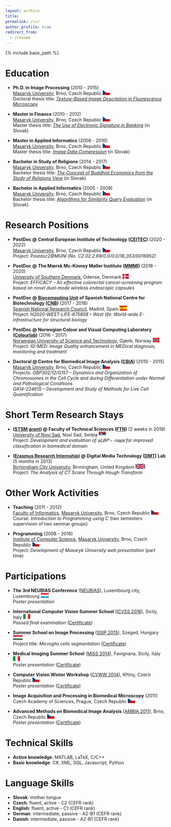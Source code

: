 ```yaml
---
layout: archive
title: 
permalink: /cv/
author_profile: true
redirect_from:
  - /resume
---
```


{% include base_path %}


Education
======
* <b>Ph.D. in Image Processing</b> (2010 - 2015) <br /> 
  [Masaryk University](https://www.muni.cz/en), Brno, Czech Republic <img src="../flags/cz.png" style="width:auto;height:15px;" /> <br />
  Doctoral thesis title: <i>[Texture-Based Image Description in Fluorescence Microscopy](https://is.muni.cz/th/dcxrf/thesis.pdf)</i>
  
* <b>Master in Finance</b> (2010 - 2012) <br /> 
  [Masaryk University](https://www.muni.cz/en), Brno, Czech Republic <img src="../flags/cz.png" style="width:auto;height:15px;" /> <br />
  Master thesis title: <i>[The Use of Electronic Signature in Banking](https://is.muni.cz/th/t7oiw/DP.pdf)</i> (in Slovak)
  
* <b>Master in Applied Informatics</b> (2008 - 2010) <br /> 
  [Masaryk University](https://www.muni.cz/en), Brno, Czech Republic <img src="../flags/cz.png" style="width:auto;height:15px;" /> <br />
  Master thesis title: <i>[Image Data Compression](https://is.muni.cz/th/ohoal/dp.pdf)</i> (in Slovak)
  
* <b>Bachelor in Study of Religions</b> (2014 - 2017) <br />
  [Masaryk University](https://www.muni.cz/en), Brno, Czech Republic <img src="../flags/cz.png" style="width:auto;height:15px;" /> <br />
  Bachelor thesis title: <i>[The Concept of Buddhist Economics from the Study of Religions View](https://is.muni.cz/th/ojtm5/Bc.pdf)</i> (in Slovak)
  
* <b>Bachelor in Applied Informatics</b> (2005 - 2008) <br /> 
  [Masaryk University](https://www.muni.cz/en), Brno, Czech Republic <img src="../flags/cz.png" style="width:auto;height:15px;" /> <br />
  Bachelor thesis title: <i>[Algorithms for Similarity Query Evaluation](https://is.muni.cz/th/iln9y/Bc.pdf)</i> (in Slovak)


Research Positions
======
* <b>PostDoc @ Central European Institute of Technology ([CEITEC](https://www.ceitec.eu))</b> (2020 - 2022) <br />
  [Masaryk University](https://www.muni.cz/en), Brno, Czech Republic <img src="../flags/cz.png" style="width:auto;height:15px;" /> <br />
  Project: <i>Postdoc2@MUNI (No. CZ.02.2.69/0.0/0.0/18_053/0016952)</i>

* <b>PostDoc @ The Mærsk Mc-Kinney Møller Institute ([MMMI](https://www.sdu.dk/en/mmmi))</b> (2018 - 2020) <br />
  [University of Southern Denmark](https://www.sdu.dk/en), Odense, Denmark <img src="../flags/dk.png" style="width:auto;height:15px;" /> <br />
  Project: <i>EFFICACY – An effective colorectal cancer-screening program based on novel dual-mode wireless endoscopic capsules</i>

* <b>PostDoc @ [Biocomputing Unit](http://biocomputingunit.es) of Spanish National Centre for Biotechnology ([CNB](http://www.cnb.csic.es/index.php/en/))</b> (2017 - 2018) <br />
  [Spanish National Research Council](https://www.csic.es/en), Madrid, Spain <img src="../flags/es.png" style="width:auto;height:15px;" /> <br />
  Project: <i>H2020-WEST-LIFE-675858 – West life: World-wide E-infrastructure for structural biology</i>
  
* <b>PostDoc @ Norwegian Colour and Visual Computing Laboratory ([Colourlab](http://colorlab.no))</b> (2016 - 2017) <br />
  [Norwegian University of Science and Technology](https://www.ntnu.edu/), Gjøvik, Norway <img src="../flags/no.png" style="width:auto;height:15px;" /> <br />
  Project: <i>IQ-MED: Image Quality enhancement in MEDical diagnosis, monitoring and treatment</i>

* <b>Doctoral @ Centre for Biomedical Image Analysis ([CBIA](https://cbia.fi.muni.cz/))</b> (2010 - 2015) <br />
  [Masaryk University](https://www.muni.cz/en), Brno, Czech Republic <img src="../flags/cz.png" style="width:auto;height:15px;" /> <br />
  Projects: <i>GBP302/12/G157 – Dynamics and Organization of Chromosomes in the Cell Cycle and during Differentiation under Normal and Pathological Conditions <br />GA14-22461S – Development and Study of Methods for Live Cell Quantification</i>


Short Term Research Stays
======
* <b>([STSM grant](http://eubias.org/NEUBIAS/mobility-grants/)) @ Faculty of Technical Sciences ([FTN](http://www.ftn.uns.ac.rs/n1386094394/faculty-of-technical-sciences)) </b> (2 weeks in 2019) <br />
  [University of Novi Sad](https://www.uns.ac.rs/index.php/en/), Novi Sad, Serbia <img src="../flags/sr.png" style="width:auto;height:15px;" /> <br />
  Project: <i>Development and evaluation of 𝛼𝐿𝐵𝑃 − 𝑚𝑎𝑝𝑠 for improved classification in biomedical domain</i>
  
* <b>([Erasmus Research Internship](https://is.muni.cz/www/172786/certificates/2013_Birmingham.pdf)) @ Digital Media Technology ([DMT](http://www.bcu.ac.uk/computing-engineering-and-the-built-environment/research/digital-technology/)) Lab </b> (5 months in 2013) <br />
  [Birmingham City University](https://www.bcu.ac.uk/), Birmingham, United Kingdom <img src="../flags/uk.png" style="width:auto;height:15px;" /> <br />
  Project: <i>The Analysis of CT Scans Through Hough Transform</i>
  
  
Other Work Activities
======
* <b>Teaching</b> (2011 - 2012) <br />
  [Faculty of Informatics](https://www.fi.muni.cz/index.html.en), [Masaryk University](https://www.muni.cz/en), Brno, Czech Republic <img src="../flags/cz.png" style="width:auto;height:15px;" /> <br />
  Course: <i>Introduction to Programming using C</i> (two semesters supervision of two seminar groups)
  
* <b>Programming</b> (2008 - 2016) <br />
  [Institute of Computer Science](https://www.ics.muni.cz/en), [Masaryk University](https://www.muni.cz/en), Brno, Czech Republic <img src="../flags/cz.png" style="width:auto;height:15px;" /> <br />
  Project: <i>Development of Masaryk University web presentation</i> (part time)
  
  
Participations
======
* <b>The 3rd NEUBIAS Conference</b> ([NEUBIAS](http://eubias.org/NEUBIAS/neubias2020-conference/luxembourg-2019/)), Luxembourg city, Luxembourg <img src="../flags/lu.png" style="width:auto;height:15px;" /> <br /> 
  <i>Poster presentation</i>
  
* <b>International Computer Vision Summer School</b> ([ICVSS 2016](http://iplab.dmi.unict.it/icvss2016/)), Sicily, Italy <img src="../flags/it.png" style="width:auto;height:15px;" /> <br />
  <i>Passed final examination</i> ([Certificate](https://is.muni.cz/www/172786/certificates/2016_ICVSS_exam.pdf))
  
* <b>Summer School on Image Processing</b> ([SSIP 2015](http://www.inf.u-szeged.hu/ssip/2015/index.html/)), Szeged, Hungary <img src="../flags/hu.png" style="width:auto;height:15px;" /> <br />
  Project title: <i>Microglia cells segmentation</i> ([Certificate](https://is.muni.cz/www/172786/certificates/2015_SSIP.pdf))
  
* <b>Medical Imaging Summer School</b> ([MISS 2014](http://iplab.dmi.unict.it/miss14/)), Favignana, Sicily, Italy <img src="../flags/it.png" style="width:auto;height:15px;" /> <br />
  <i>Poster presentation</i> ([Certificate](https://is.muni.cz/www/172786/certificates/2014_MISS.pdf))
  
* <b>Computer Vision Winter Workshop</b> ([CVWW 2014](http://cmp.felk.cvut.cz/cvww2014/)), Křtiny, Czech Republic <img src="../flags/cz.png" style="width:auto;height:15px;" /> <br />
  <i>Poster presentation</i> ([Certificate](https://is.muni.cz/www/172786/certificates/2014_CVWW.pdf))
  
* <b>Image Acquisition and Processing in Biomedical Microscopy</b> (2011) <br />
  Czech Academy of Sciences, Prague, Czech Republic <img src="../flags/cz.png" style="width:auto;height:15px;" />

* <b>Advanced Methods on Biomedical Image Analysis</b> ([AMBIA 2011](https://ambia.fi.muni.cz/2011/)), Brno, Czech Republic <img src="../flags/cz.png" style="width:auto;height:15px;" /> <br />
  <i>Poster presentation</i> ([Certificate](https://is.muni.cz/www/172786/certificates/2011_AMBIA.pdf))


Technical Skills
======
* <b>Active knowledge</b>: MATLAB, LaTeX, C/C++ <br />
* <b>Basic knowledge</b>: C#, XML, SQL, Javascript, Python


Language Skills
======
* <b>Slovak</b>: mother tongue <br />
* <b>Czech</b>: fluent, active - C2 (CEFR rank) <br />
* <b>English</b>: fluent, active - C1 (CEFR rank) <br />
* <b>German</b>: intermediate, passive - A2-B1 (CEFR rank) <br />
* <b>Danish</b>: intermediate, passive - A2-B1 (CEFR rank)
